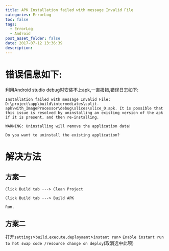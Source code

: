 ```yaml
---
title: APK Installation failed with message Invalid File
categories: ErrorLog
toc: false
tags:
  - ErrorLog
  - Android
post_asset_folder: false
date: 2017-07-12 13:36:39
description:
---
```


# 错误信息如下:
利用Android studio debug时安装不上apk,一直报错,错误日志如下:

```
Installation failed with message Invalid File: D:\project\app\build\intermediates\split-apk\with_ImageProcessor\debug\slices\slice_0.apk. It is possible that this issue is resolved by uninstalling an existing version of the apk if it is present, and then re-installing.

WARNING: Uninstalling will remove the application data!

Do you want to uninstall the existing application?
```

<!--more-->

# 解决方法
## 方案一
```
Click Build tab ---> Clean Project

Click Build tab ---> Build APK

Run.
```
## 方案二
打开`settings`>`build,execute,deployment`>`instant run`>
`Enable instant run to hot swap code /resource change on deploy`(取消选中此项)